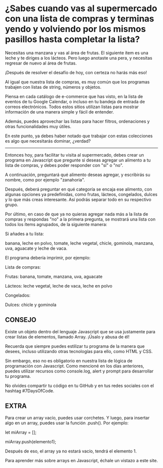 # ¿Sabes cuando vas al supermercado con una lista de compras y terminas yendo y volviendo por los mismos pasillos hasta completar la lista?

Necesitas una manzana y vas al área de frutas. El siguiente ítem es una leche y te diriges a los lácteos. Pero luego anotaste una pera, y necesitas regresar de nuevo al área de frutas.

¡Después de resolver el desafío de hoy, con certeza no harás más eso!

Al igual que nuestra lista de compras, es muy común que los programas trabajen con listas de string, números y objetos.

Piensa en cada catálogo de e-commerce que has visto, en la lista de eventos de tu Google Calendar, o incluso en tu bandeja de entrada de correos electrónicos. Todos estos sitios utilizan listas para mostrar información de una manera simple y fácil de entender.

Además, puedes aprovechar las listas para hacer filtros, ordenaciones y otras funcionalidades muy útiles.

En este punto, ya debes haber notado que trabajar con estas colecciones es algo que necesitarás dominar, ¿verdad?

---

Entonces hoy, para facilitar tu visita al supermercado, debes crear un programa en Javascript que pregunte si deseas agregar un alimento a tu lista de compras, y debes poder responder con "sí" o "no".

A continuación, preguntará qué alimento deseas agregar, y escribirás su nombre, como por ejemplo "zanahoria".

Después, deberá preguntar en qué categoría se encaja ese alimento, con algunas opciones ya predefinidas, como frutas, lácteos, congelados, dulces y lo que más creas interesante. Así podrás separar todo en su respectivo grupo.

Por último, en caso de que ya no quieras agregar nada más a la lista de compras y respondas "no" a la primera pregunta, se mostrará una lista con todos los ítems agrupados, de la siguiente manera:

Si añades a tu lista:

banana, leche en polvo, tomate, leche vegetal, chicle, gominola, manzana, uva, aguacate y leche de vaca.

El programa debería imprimir, por ejemplo:

Lista de compras:

Frutas: banana, tomate, manzana, uva, aguacate

Lácteos: leche vegetal, leche de vaca, leche en polvo

Congelados:

Dulces: chicle y gominola

## CONSEJO

Existe un objeto dentro del lenguaje Javascript que se usa justamente para crear listas de elementos, llamado Array. ¡Úsalo y abusa de él!

Recuerda que siempre puedes estilizar tu programa de la manera que desees, incluso utilizando otras tecnologías para ello, como HTML y CSS.

Sin embargo, eso no es obligatorio en nuestra lista de lógica de programación con Javascript. Como mencioné en los días anteriores, puedes utilizar recursos como console.log, alert y prompt para desarrollar tu programa.

No olvides compartir tu código en tu GitHub y en tus redes sociales con el hashtag #7DaysOfCode.

## EXTRA

Para crear un array vacío, puedes usar corchetes. Y luego, para insertar algo en un array, puedes usar la función .push(). Por ejemplo:

let miArray = [];

miArray.push(elemento1);

Después de eso, el array ya no estará vacío, tendrá el elemento 1.

Para aprender más sobre arrays en Javascript, échale un vistazo a este site.
